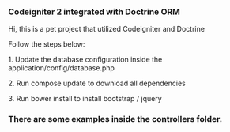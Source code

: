 <h3>Codeigniter 2 integrated with Doctrine ORM</h3>

<p>Hi, this is a pet project that utilized Codeigniter and Doctrine</p>
<p>Follow the steps below:</p>
<p>1. Update the database configuration inside the application/config/database.php <p>
<p>2. Run compose update to download all dependencies <p>
<p>3. Run bower install to install bootstrap / jquery</p>

<h3>There are some examples inside the controllers folder.</h3>